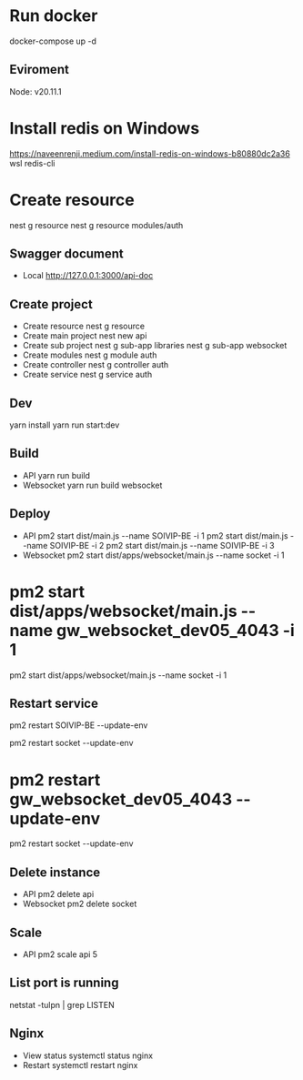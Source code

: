 # Run docker

docker-compose up -d

## Eviroment

Node: v20.11.1

# Install redis on Windows

https://naveenrenji.medium.com/install-redis-on-windows-b80880dc2a36
wsl redis-cli

# Create resource

nest g resource
nest g resource modules/auth

## Swagger document

- Local
  http://127.0.0.1:3000/api-doc

## Create project

- Create resource
  nest g resource
- Create main project
  nest new api
- Create sub project
  nest g sub-app libraries
  nest g sub-app websocket
- Create modules
  nest g module auth
- Create controller
  nest g controller auth
- Create service
  nest g service auth

## Dev

yarn install
yarn run start:dev

## Build

- API
  yarn run build
- Websocket
  yarn run build websocket

## Deploy

- API
  pm2 start dist/main.js --name SOIVIP-BE -i 1
  pm2 start dist/main.js --name SOIVIP-BE -i 2
  pm2 start dist/main.js --name SOIVIP-BE -i 3
- Websocket
  pm2 start dist/apps/websocket/main.js --name socket -i 1

# pm2 start dist/apps/websocket/main.js --name gw_websocket_dev05_4043 -i 1

pm2 start dist/apps/websocket/main.js --name socket -i 1

## Restart service

pm2 restart SOIVIP-BE --update-env

pm2 restart socket --update-env

# pm2 restart gw_websocket_dev05_4043 --update-env

pm2 restart socket --update-env

## Delete instance

- API
  pm2 delete api
- Websocket
  pm2 delete socket

## Scale

- API
  pm2 scale api 5

## List port is running

netstat -tulpn | grep LISTEN

## Nginx

- View status
  systemctl status nginx
- Restart
  systemctl restart nginx
